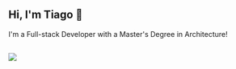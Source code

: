 <h2>Hi, I'm Tiago 👋</h2>

I'm a Full-stack Developer with a Master's Degree in Architecture!

<h2 class="hr-lines"></h2>

<img src="https://github-readme-stats.vercel.app/api/top-langs/?username=thetiagogil&theme=tokyonight&layout=compact" />
